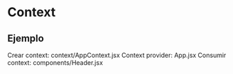 # Context

## Ejemplo 
Crear context: context/AppContext.jsx
Context provider: App.jsx
Consumir context: components/Header.jsx
